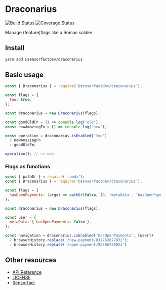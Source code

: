 # Draconarius
[![Build Status](https://travis-ci.org/Sensorfactdev/draconarius.svg?branch=master)](https://travis-ci.org/Sensorfactdev/draconarius)
[![Coverage Status](https://coveralls.io/repos/github/Sensorfactdev/draconarius/badge.svg?branch=master)](https://coveralls.io/github/Sensorfactdev/draconarius?branch=master)

Manage (feature)flags like a Roman soldier

## Install

```bash
yarn add @sensorfactdev/draconarius
```

## Basic usage

```javascript
const { Draconarius } = require('@sensorfactdev/draconarius');

const flags = {
  foo: true,
};

const draconarius = new Draconarius(flags);

const goodOldFn = () => console.log('old');
const newAmazingFn = () => console.log('new');

const operation = draconarius.isEnabled('foo')
  ? newAmazingFn
  : goodOldFn;

operation(); // => new
```

### Flags as functions

```javascript
const { pathOr } = require('ramda');
const { Draconarius } = require('@sensorfactdev/draconarius');

const flags = {
  hasOpenPayments: (args) => pathOr(false, [0, 'metaData', 'hasOpenPayments'], args),
};

const draconarius = new Draconarius(flags);

const user = {
  metaData: { hasOpenPayments: false },
};

const navigation = draconarius.isEnabled('hasOpenPayments', [user])
  ? browserHistory.replace('/new-payment/832763877832');
  : browserHistory.replace('/open-payment/98766789023')
```

## Other resources

- [API Reference](API.md)
- [LICENSE](LICENSE)
- [Sensorfact](https://sensorfact.nl)
